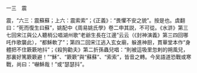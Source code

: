 一三　震

震，“六三：震蘇蘇；上六：震索索”；《正義》：“畏懼不安之貌”。按是也。虞翻曰：“死而復生曰蘇”，姚配中《周易姚氏學》卷二申其説，不可從。《水滸》第三七回宋江與公人聽梢公唱湖州歌“老爺生長在江邊”云云（《封神演義》第三四回哪吒作歌襲此），“都穌軟了”；第四二回宋江逃入玄女廟，躲進神厨，貫華堂本作“身體把不住簌簌地抖”；《殺狗勸夫》第二折孫蟲兒唱：“則被這吸里忽剌的朔風兒，那裏好篤簌簌避！”“穌”、“簌簌”與“蘇蘇”、“索索”，皆音之轉。今吴語道恐戰或寒戰，尚曰：“嚇穌哉！”或“瑟瑟抖”。